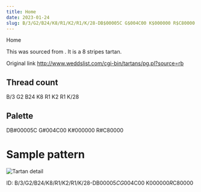 ```yaml
---
title: Home
date: 2023-01-24
slug: B/3/G2/B24/K8/R1/K2/R1/K/28-DB$00005C G$004C00 K$000000 R$C80000
---
```

Home

This was sourced from <no value>.  It is a 8 stripes tartan.

Original link http://www.weddslist.com/cgi-bin/tartans/pg.pl?source=rb

## Thread count
B/3 G2 B24 K8 R1 K2 R1 K/28

## Palette
DB#00005C G#004C00 K#000000 R#C80000

# Sample pattern

![Tartan detail](tartan.png "B/3 G2 B24 K8 R1 K2 R1 K/28 tartan")

ID: B/3/G2/B24/K8/R1/K2/R1/K/28-DB$00005C G$004C00 K$000000 R$C80000